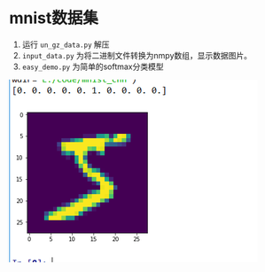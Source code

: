 # mnist数据集

1. 运行 `un_gz_data.py` 解压
2. `input_data.py` 为将二进制文件转换为nmpy数组，显示数据图片。
3. `easy_demo.py` 为简单的softmax分类模型

![avatar](./src/1.png)

